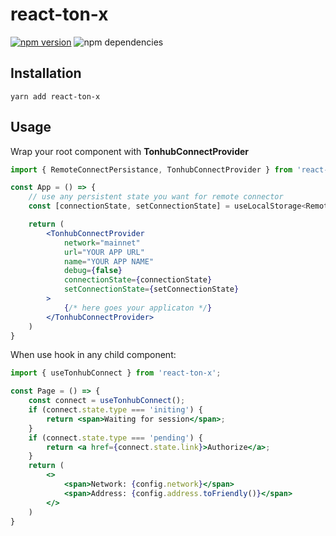 # react-ton-x
[![npm version](https://badge.fury.io/js/react-ton-x.svg)](https://badge.fury.io/js/react-ton-x)
![npm dependencies](https://img.shields.io/librariesio/release/npm/react-ton-x)

## Installation
```
yarn add react-ton-x
```
## Usage
Wrap your root component with **TonhubConnectProvider**
```jsx
import { RemoteConnectPersistance, TonhubConnectProvider } from 'react-ton-x';

const App = () => {
    // use any persistent state you want for remote connector
    const [connectionState, setConnectionState] = useLocalStorage<RemoteConnectPersistance>('connection', { type: 'initing' });

    return (
        <TonhubConnectProvider
            network="mainnet"
            url="YOUR APP URL"
            name="YOUR APP NAME"
            debug={false}
            connectionState={connectionState}
            setConnectionState={setConnectionState}
        >
            {/* here goes your applicaton */}
        </TonhubConnectProvider>
    )
}
``` 
When use hook in any child component:
```jsx
import { useTonhubConnect } from 'react-ton-x';

const Page = () => {
    const connect = useTonhubConnect();
    if (connect.state.type === 'initing') {
        return <span>Waiting for session</span>;
    }
    if (connect.state.type === 'pending') {
        return <a href={connect.state.link}>Authorize</a>;
    }
    return (
        <>
            <span>Network: {config.network}</span>
            <span>Address: {config.address.toFriendly()}</span>
        </>
    )
}
```